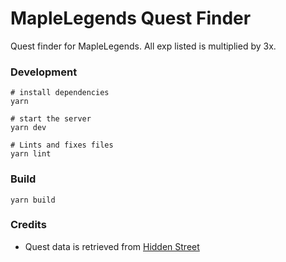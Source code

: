 # MapleLegends Quest Finder

Quest finder for MapleLegends. All exp listed is multiplied by 3x.

### Development

```
# install dependencies
yarn

# start the server
yarn dev

# Lints and fixes files
yarn lint
```

### Build

```
yarn build
```

### Credits
- Quest data is retrieved from [Hidden Street](https://bbb.hidden-street.net/quest/list)